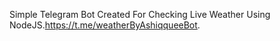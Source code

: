 Simple Telegram Bot Created For Checking Live Weather Using NodeJS.https://t.me/weatherByAshiqqueeBot.
